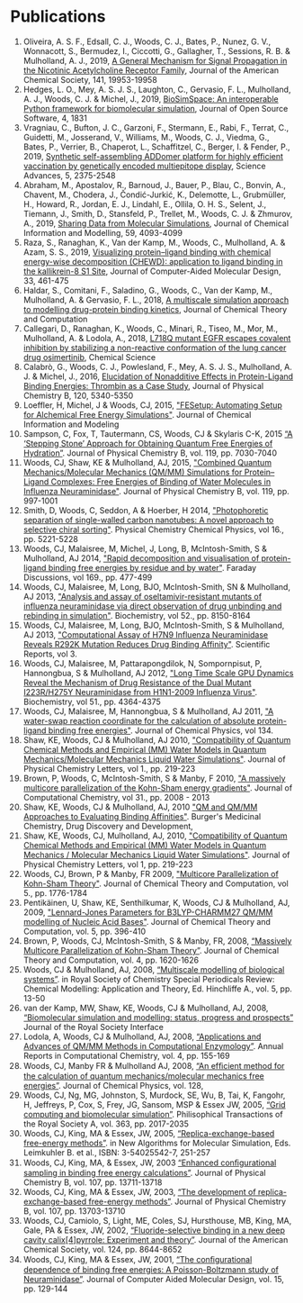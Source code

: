 # Publications

1. Oliveira, A. S. F., Edsall, C. J., Woods, C. J., Bates, P., Nunez, G. V., Wonnacott, S., Bermudez, I., Ciccotti, G., Gallagher, T., Sessions, R. B. & Mulholland, A. J., 2019, [A General Mechanism for Signal Propagation in the Nicotinic Acetylcholine Receptor Family](https://doi.org/10.1021/jacs.9b09055), Journal of the American Chemical Society, 141, 19953-19958
1. Hedges, L. O., Mey, A. S. J. S., Laughton, C., Gervasio, F. L., Mulholland, A. J., Woods, C. J. & Michel, J., 2019, [BioSimSpace: An interoperable Python framework for biomolecular simulation](https://doi.org/10.21105/joss.01831), Journal of Open Source Software, 4, 1831
1. Vragniau, C., Bufton, J. C., Garzoni, F., Stermann, E., Rabi, F., Terrat, C., Guidetti, M., Josserand, V., Williams, M., Woods, C. J., Viedma, G., Bates, P., Verrier, B., Chaperot, L., Schaffitzel, C., Berger, I. & Fender, P., 2019, [Synthetic self-assembling ADDomer platform for highly efficient vaccination by genetically encoded multiepitope display](https://doi.org/10.1126/sciadv.aaw2853), Science Advances, 5, 2375-2548
1. Abraham, M., Apostalov, R., Barnoud, J., Bauer, P., Blau, C., Bonvin, A., Chavent, M., Chodera, J., Čondić-Jurkić, K., Delemotte, L., Grubmüller, H., Howard, R., Jordan, E. J., Lindahl, E., Ollila, O. H. S., Selent, J., Tiemann, J., Smith, D., Stansfeld, P., Trellet, M., Woods, C. J. & Zhmurov, A., 2019, [Sharing Data from Molecular Simulations](https://chemrxiv.org/articles/Sharing_Data_from_Molecular_Simulations/9775493), Journal of Chemical Information and Modelling, 59, 4093-4099
1. Raza, S., Ranaghan, K., Van der Kamp, M., Woods, C., Mulholland, A. & Azam, S. S., 2019, [Visualizing protein–ligand binding with chemical energy-wise decomposition (CHEWD): application to ligand binding in the kallikrein-8 S1 Site](https://doi.org/10.1007/s10822-019-00200-4), Journal of Computer-Aided Molecular Design, 33, 461-475
1. Haldar, S., Comitani, F., Saladino, G., Woods, C., Van der Kamp, M., Mulholland, A. & Gervasio, F. L., 2018, [A multiscale simulation approach to modelling drug-protein binding kinetics](https://doi.org/10.1021/acs.jctc.8b00687), Journal of Chemical Theory and Computation
1. Callegari, D., Ranaghan, K., Woods, C., Minari, R., Tiseo, M., Mor, M., Mulholland, A. & Lodola, A., 2018, [L718Q mutant EGFR escapes covalent inhibition by stabilizing a non-reactive conformation of the lung cancer drug osimertinib](https://doi.org/10.1039/C7SC04761D), Chemical Science
1. Calabrò, G., Woods, C. J., Powlesland, F., Mey, A. S. J. S., Mulholland, A. J. & Michel, J., 2016, [Elucidation of Nonadditive Effects in Protein-Ligand Binding Energies: Thrombin as a Case Study](https://doi.org/10.1021/acs.jpcb.6b03296), Journal of Physical Chemistry B, 120, 5340-5350
1. Loeffler, H, Michel, J & Woods, CJ, 2015,
["FESetup: Automating Setup for Alchemical Free Energy Simulations"](http://pubs.acs.org/doi/10.1021/acs.jcim.5b00368).
Journal of Chemical Information and Modeling
1. Sampson, C, Fox, T, Tautermann, CS, Woods, CJ & Skylaris C-K, 2015 
[“A ‘Stepping Stone’ Approach for Obtaining Quantum Free Energies of Hydration”](http://pubs.acs.org/doi/abs/10.1021/acs.jpcb.5b01625).
Journal of Physical Chemistry B, vol. 119, pp. 7030-7040
1. Woods, CJ, Shaw, KE & Mulholland, AJ, 2015,
["Combined Quantum Mechanics/Molecular Mechanics (QM/MM) Simulations for Protein–Ligand Complexes: Free Energies of Binding of Water Molecules in Influenza Neuraminidase"](http://pubs.acs.org/doi/abs/10.1021/jp506413j).
Journal of Physical Chemistry B, vol. 119, pp. 997-1001
1. Smith, D, Woods, C, Seddon, A & Hoerber, H 2014, 
["Photophoretic separation of single-walled carbon nanotubes: A novel approach to selective chiral sorting"](http://dx.doi.org/10.1039/c3cp54812k). 
Physical Chemistry Chemical Physics, vol 16., pp. 5221-5228
1. Woods, CJ, Malaisree, M, Michel, J, Long, B, McIntosh-Smith, S & Mulholland, AJ 2014, 
["Rapid decomposition and visualisation of protein-ligand binding free energies by residue and by water"](http://dx.doi.org/10.1039/c3fd00125c).
Faraday Discussions, vol 169., pp. 477-499
1. Woods, CJ, Malaisree, M, Long, BJO, McIntosh-Smith, SN & Mulholland, AJ 2013, 
["Analysis and assay of oseltamivir-resistant mutants of influenza neuraminidase via direct observation of drug unbinding and rebinding in simulation"](http://dx.doi.org/10.1021/bi400754t). 
Biochemistry, vol 52., pp. 8150-8164
1. Woods, CJ, Malaisree, M, Long, BJO, McIntosh-Smith, S & Mulholland, AJ 2013, 
["Computational Assay of H7N9 Influenza Neuraminidase Reveals R292K Mutation Reduces Drug Binding Affinity"](http://dx.doi.org/10.1038/srep03561). 
Scientific Reports, vol 3.
1. Woods, CJ, Malaisree, M, Pattarapongdilok, N, Sompornpisut, P, Hannongbua, S & Mulholland, AJ 2012, 
["Long Time Scale GPU Dynamics Reveal the Mechanism of Drug Resistance of the Dual Mutant I223R/H275Y Neuraminidase from H1N1-2009 Influenza Virus"](http://dx.doi.org/10.1021/bi300561n). 
Biochemistry, vol 51., pp. 4364-4375
1. Woods, CJ, Malaisree, M, Hannongbua, S & Mulholland, AJ 2011, 
["A water-swap reaction coordinate for the calculation of absolute protein-ligand binding free energies"](http://dx.doi.org/10.1063/1.3519057).
Journal of Chemical Physics, vol 134.
1. Shaw, KE, Woods, CJ & Mulholland, AJ 2010, 
["Compatibility of Quantum Chemical Methods and Empirical (MM) Water Models in Quantum Mechanics/Molecular Mechanics Liquid Water Simulations"](http://dx.doi.org/10.1021/jz900096p). 
Journal of Physical Chemistry Letters, vol 1., pp. 219-223
1. Brown, P, Woods, C, McIntosh-Smith, S & Manby, F 2010, 
["A massively multicore parallelization of the Kohn-Sham energy gradients"](http://dx.doi.org/10.1002/jcc.21485). 
Journal of Computational Chemistry, vol 31., pp. 2008 - 2013
1. Shaw, KE, Woods, CJ & Mulholland, AJ, 2010 
["QM and QM/MM Approaches to Evaluating Binding Affinities"](http://onlinelibrary.wiley.com/doi/10.1002/0471266949.bmc143/abstract). 
Burger's Medicinal Chemistry, Drug Discovery and Development, 
1. Shaw, KE, Woods, CJ, Mulholland, AJ, 2010, 
["Compatibility of Quantum Chemical Methods and Empirical (MM) Water Models in Quantum Mechanics / Molecular Mechanics Liquid Water Simulations"](http://pubs.acs.org/doi/abs/10.1021/jz900096p).
Journal of Physical Chemistry Letters, vol 1, pp. 219-223
1. Woods, CJ, Brown, P & Manby, FR 2009, 
["Multicore Parallelization of Kohn-Sham Theory"](http://dx.doi.org/10.1021/ct900138j). 
Journal of Chemical Theory and Computation, vol 5., pp. 1776-1784
1. Pentikäinen, U, Shaw, KE, Senthilkumar, K, Woods, CJ & Mulholland, AJ, 2009,
["Lennard-Jones Parameters for B3LYP-CHARMM27 QM/MM modelling of Nucleic Acid Bases"](http://dx.doi.org/10.1021/ct800135k).
Journal of Chemical Theory and Computation, vol. 5, pp. 396-410
1. Brown, P, Woods, CJ, McIntosh-Smith, S & Manby, FR, 2008,
[“Massively Multicore Parallelization of Kohn-Sham Theory”](http://dx.doi.org/10.1021/ct800261j).
Journal of Chemical Theory and Computation, vol. 4, pp. 1620-1626
1. Woods, CJ & Mulholland, AJ, 2008,
[“Multiscale modelling of biological systems”](http://www.rsc.org/shop/books/2008/9780854042487.asp).
in Royal Society of Chemistry Special Periodicals Review: Chemical Modelling: Application and Theory, Ed. Hinchliffe A., vol. 5, pp. 13-50
1. van der Kamp, MW, Shaw, KE, Woods, CJ & Mulholland, AJ, 2008,
[“Biomolecular simulation and modelling: status, progress and prospects”](http://dx.doi.org/10.1098/rsif.2008.0105.focus)
Journal of the Royal Society Interface
1. Lodola, A, Woods, CJ & Mulholland, AJ, 2008,
[“Applications and Advances of QM/MM Methods in Computational Enzymology”](http://www.elsevier.com/wps/find/bookdescription.cws_home/716605/description#description).
Annual Reports in Computational Chemistry, vol. 4, pp. 155-169
1. Woods, CJ, Manby FR & Mulholland AJ, 2008,
[“An efﬁcient method for the calculation of quantum mechanics/molecular mechanics free energies”](http://dx.doi.org/10.1063/1.2805379).
Journal of Chemical Physics, vol. 128,
1. Woods, CJ, Ng, MG, Johnston, S, Murdock, SE, Wu, B, Tai, K, Fangohr, H, Jeffreys, P, Cox, S, Frey, JG, Sansom, MSP & Essex JW, 2005,
[“Grid computing and biomolecular simulation”](http://dx.doi.org/10.1098/rsta.2005.1626).
Philisophical Transactions of the Royal Society A, vol. 363, pp. 2017-2035
1. Woods, CJ, King, MA & Essex, JW, 2005,
[“Replica-exchange-based free-energy methods”](http://www.amazon.co.uk/Algorithms-Macromolecular-Simulation-Computational-Engineering/dp/3540255427/ref=sr_1_1/026-3650103-3351641?ie=UTF8&amp;s=books&amp;qid=1185455165&amp;sr=8-1).
in New Algorithms for Molecular Simulation, Eds. Leimkuhler B. et al., ISBN: 3-54025542-7, 251-257
1. Woods, CJ, King, MA, & Essex, JW, 2003
[“Enhanced conﬁgurational sampling in binding free energy calculations”](http://dx.doi.org/10.1021/jp036162).
Journal of Physical Chemistry B, vol. 107, pp. 13711-13718
1. Woods, CJ, King, MA & Essex, JW, 2003,
[“The development of replica-exchange-based free-energy methods”](http://dx.doi.org/10.1021/jp0356620).
Journal of Physical Chemistry B, vol. 107, pp. 13703-13710
1. Woods, CJ, Camiolo, S, Light, ME, Coles, SJ, Hursthouse, MB, King, MA, Gale, PA & Essex, JW, 2002, 
[“Fluoride-selective binding in a new deep cavity calix[4]pyrrole: Experiment and theory”](http://dx.doi.org/10.1021/ja025572t).
Journal of the American Chemical Society, vol. 124, pp. 8644-8652
1. Woods, CJ, King, MA & Essex, JW, 2001,
[“The conﬁgurational dependence of binding free energies: A Poisson-Boltzmann study of Neuraminidase”](http://dx.doi.org/10.1023/A:1008197913568).
Journal of Computer Aided Molecular Design, vol. 15, pp. 129-144
